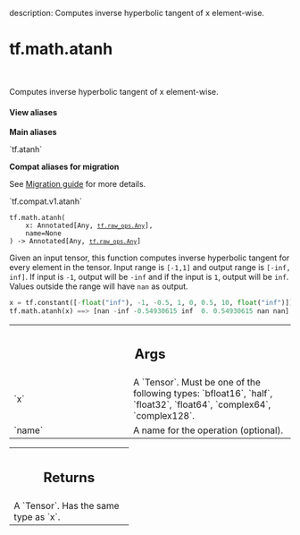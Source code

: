 description: Computes inverse hyperbolic tangent of x element-wise.

<div itemscope itemtype="http://developers.google.com/ReferenceObject">
<meta itemprop="name" content="tf.math.atanh" />
<meta itemprop="path" content="Stable" />
</div>

# tf.math.atanh

<!-- Insert buttons and diff -->

<table class="tfo-notebook-buttons tfo-api nocontent" align="left">

</table>



Computes inverse hyperbolic tangent of x element-wise.


<section class="expandable">
  <h4 class="showalways">View aliases</h4>
  <p>
<b>Main aliases</b>
<p>`tf.atanh`</p>

<b>Compat aliases for migration</b>
<p>See
<a href="https://www.tensorflow.org/guide/migrate">Migration guide</a> for
more details.</p>
<p>`tf.compat.v1.atanh`</p>
</p>
</section>

<pre class="devsite-click-to-copy prettyprint lang-py tfo-signature-link">
<code>tf.math.atanh(
    x: Annotated[Any, <a href="../../tf/raw_ops/Any.md"><code>tf.raw_ops.Any</code></a>],
    name=None
) -> Annotated[Any, <a href="../../tf/raw_ops/Any.md"><code>tf.raw_ops.Any</code></a>]
</code></pre>



<!-- Placeholder for "Used in" -->

  Given an input tensor, this function computes inverse hyperbolic tangent
  for every element in the tensor. Input range is `[-1,1]` and output range is
  `[-inf, inf]`. If input is `-1`, output will be `-inf` and if the
  input is `1`, output will be `inf`. Values outside the range will have
  `nan` as output.

  ```python
  x = tf.constant([-float("inf"), -1, -0.5, 1, 0, 0.5, 10, float("inf")])
  tf.math.atanh(x) ==> [nan -inf -0.54930615 inf  0. 0.54930615 nan nan]
  ```

<!-- Tabular view -->
 <table class="responsive fixed orange">
<colgroup><col width="214px"><col></colgroup>
<tr><th colspan="2"><h2 class="add-link">Args</h2></th></tr>

<tr>
<td>
`x`<a id="x"></a>
</td>
<td>
A `Tensor`. Must be one of the following types: `bfloat16`, `half`, `float32`, `float64`, `complex64`, `complex128`.
</td>
</tr><tr>
<td>
`name`<a id="name"></a>
</td>
<td>
A name for the operation (optional).
</td>
</tr>
</table>



<!-- Tabular view -->
 <table class="responsive fixed orange">
<colgroup><col width="214px"><col></colgroup>
<tr><th colspan="2"><h2 class="add-link">Returns</h2></th></tr>
<tr class="alt">
<td colspan="2">
A `Tensor`. Has the same type as `x`.
</td>
</tr>

</table>

